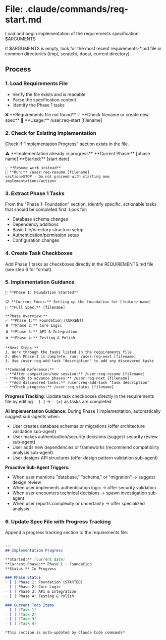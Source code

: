 # File: .claude/commands/req-start.md

Load and begin implementation of the requirements specification: $ARGUMENTS

If $ARGUMENTS is empty, look for the most recent requirements-*.md file in common directories (tmp/, scratch/, docs/, current directory).

## Process

### 1. Load Requirements File
- Verify the file exists and is readable
- Parse the specification content
- Identify the Phase 1 tasks

<error-handling>
  <case condition="file-not-found">
    ❌ **Requirements file not found**
    💡 **Check filename or create new spec**
    📝 **Usage:** /user:req-start [filename]
  </case>
</error-handling>

### 2. Check for Existing Implementation
Check if "Implementation Progress" section exists in the file.

<error-handling>
  <case condition="implementation-exists">
    ⚠️ **Implementation already in progress**
    **Current Phase:** [phase name]
    **Started:** [start date]
    
    💡 **Resume work instead**
    📝 **Run:** /user:req-resume [filename]
    <action>STOP - Do not proceed with starting new implementation</action>
  </case>
</error-handling>

### 3. Extract Phase 1 Tasks
From the "Phase 1: Foundation" section, identify specific, actionable tasks that should be completed first. Look for:
- Database schema changes
- Dependency additions  
- Basic file/directory structure setup
- Authentication/permission setup
- Configuration changes

### 4. Create Task Checkboxes
Add Phase 1 tasks as checkboxes directly in the REQUIREMENTS.md file (see step 6 for format).

### 5. Implementation Guidance
```
🚀 **Phase 1: Foundation Started**

📋 **Current Focus:** Setting up the foundation for [feature name]
📄 **Full Spec:** [filename]

**Phase Overview:**
✅ **Phase 1:** Foundation (CURRENT)
⏸️ **Phase 2:** Core Logic  
⏸️ **Phase 3:** API & Integration
⏸️ **Phase 4:** Testing & Polish

**Next Steps:**
1. Work through the tasks listed in the requirements file
2. When Phase 1 is complete, run: /user:req-next [filename]
3. Use /user:req-add-task "description" to add any discovered tasks

**Command Reference:**
- **After compaction/new session:** /user:req-resume [filename]
- **Ready to advance phases:** /user:req-next [filename]
- **Add discovered tasks:** /user:req-add-task "task description"
- **Check progress:** /user:req-status [filename]
```

**Progress Tracking**: Update task checkboxes directly in the requirements file by editing `- [ ]` → `- [x]` as tasks are completed

**AI Implementation Guidance:**
During Phase 1 implementation, automatically suggest sub-agents when:
- User creates database schemas or migrations (offer architecture validation sub-agent)
- User makes authentication/security decisions (suggest security review sub-agent)
- User adds new dependencies or frameworks (recommend compatibility analysis sub-agent)
- User designs API structures (offer design pattern validation sub-agent)

**Proactive Sub-Agent Triggers:**
- When user mentions "database," "schema," or "migration" → suggest design review
- When user implements authentication logic → offer security validation
- When user encounters technical decisions → spawn investigation sub-agent
- When user reports complexity or uncertainty → offer specialized analysis

### 6. Update Spec File with Progress Tracking
Append a progress tracking section to the requirements file:

```markdown

---
## Implementation Progress

**Started:** [current date]  
**Current Phase:** Phase 1 - Foundation
**Status:** In Progress

### Phase Status
- [ ] Phase 1: Foundation (STARTED)
- [ ] Phase 2: Core Logic  
- [ ] Phase 3: API & Integration
- [ ] Phase 4: Testing & Polish

### Current Todo Items
- [ ] [Task 1]
- [ ] [Task 2]
- [ ] [Task 3]
- [ ] [Task 4]

*This section is auto-updated by Claude Code commands*
```